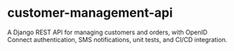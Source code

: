 # customer-management-api
A Django REST API for managing customers and orders, with OpenID Connect authentication, SMS notifications, unit tests, and CI/CD integration.
